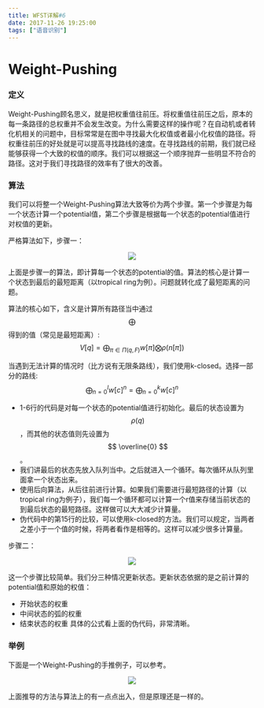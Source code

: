```yaml
---
title: WFST详解#6
date: 2017-11-26 19:25:00
tags: ["语音识别"]
---
```

# Weight-Pushing

### 定义
Weight-Pushing顾名思义，就是把权重值往前压。将权重值往前压之后，原本的每一条路径的总权重并不会发生改变。为什么需要这样的操作呢？在自动机或者转化机相关的问题中，目标常常是在图中寻找最大化权值或者最小化权值的路径。将权重往前压的好处就是可以提高寻找路线的速度。在寻找路线的前期，我们就已经能够获得一个大致的权值的顺序。我们可以根据这一个顺序抛弃一些明显不符合的路径。这对于我们寻找路径的效率有了很大的改善。

### 算法
我们可以将整一个Weight-Pushing算法大致等价为两个步骤。第一个步骤是为每一个状态计算一个potential值，第二个步骤是根据每一个状态的potential值进行对权值的更新。

严格算法如下，步骤一：

<img src="potential.png" style="margin-left:50%;transform: translateX(-50%);">

上面是步骤一的算法，即计算每一个状态的potential的值。算法的核心是计算一个状态到最后的最短距离（以tropical ring为例）。问题就转化成了最短距离的问题。

算法的核心如下，含义是计算所有路径当中通过$$ \bigoplus $$得到的值（常见是最短距离）:
$$ V[q]=\mathop{\bigoplus}_{\pi \in \Pi (q,F)} w[\pi]\bigotimes \rho(n[\pi])$$

当遇到无法计算的情况时（比方说有无限条路线），我们使用k-closed。选择一部分的路线:
$$ \mathop{\bigoplus}_{n=0}^{l}w[c]^{n}=\mathop{\bigoplus}_{n=0}^{k}w[c]^{n} $$

* 1-6行的代码是对每一个状态的potential值进行初始化。最后的状态设置为$$ \rho (q) $$，而其他的状态值则先设置为$$ \overline{0} $$。
* 我们讲最后的状态先放入队列当中。之后就进入一个循环。每次循环从队列里面拿一个状态出来。
* 使用后向算法，从后往前进行计算。如果我们需要进行最短路径的计算（以tropical ring为例子），我们每一个循环都可以计算一个r值来存储当前状态的到最后状态的最短路径。这样做可以大大减少计算量。
* 伪代码中的第15行的比较，可以使用k-closed的方法。我们可以规定，当两者之差小于一个值的时候，将两者看作是相等的。这样可以减少很多计算量。

步骤二：

<img src="weight-pushing.png" style="margin-left:50%;transform: translateX(-50%);">

这一个步骤比较简单。我们分三种情况更新状态。更新状态依据的是之前计算的potential值和原始的权值：
* 开始状态的权重
* 中间状态的弧的权重
* 结束状态的权重
具体的公式看上面的伪代码，非常清晰。

### 举例
下面是一个Weight-Pushing的手推例子，可以参考。

<img src="hand.jpg" style="margin-left:50%;transform: translateX(-50%);">

上面推导的方法与算法上的有一点点出入，但是原理还是一样的。